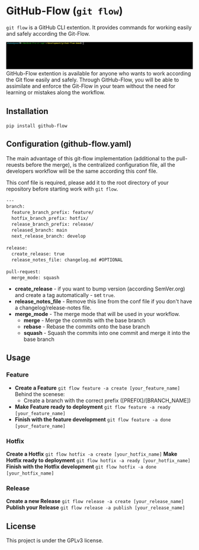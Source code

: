 # GitHub-Flow (`git flow`)

`git flow` is a GitHub CLI extention. It provides commands for working easily and safely according the Git-Flow.

![create feature](https://github.com/ShakedBraimok/github-flow-assets/blob/master/create-feature-example.gif)
GitHub-Flow extention is available for anyone who wants to work according the Git flow easily and safely.
Through GitHub-Flow, you will be able to assimilate and enforce the Git-Flow in your team without the need for learning or mistakes along the workflow.

## Installation
`pip install github-flow`

## Configuration (github-flow.yaml)
The main advantage of this git-flow implementation (additional to the pull-reuests before the merge),
is the centralized configuration file, all the developers workflow will be the same according this conf file.

This conf file is required, please add it to the root directory of your repository before starting work with `git flow`. 

```
---
branch:
  feature_branch_prefix: feature/
  hotfix_branch_prefix: hotfix/
  release_branch_prefix: release/
  released_branch: main
  next_release_branch: develop

release:
  create_release: true
  release_notes_file: changelog.md #OPTIONAL

pull-request:
  merge_mode: squash
```

- **create_release** - if you want to bump version (according SemVer.org) and create a tag automatically - set `true`.
- **release_notes_file** - Remove this line from the conf file if you don't have a changelog/release-notes file.
- **merge_mode** - The merge mode that will be used in your workflow.
  - **merge** - Merge the commits with the base branch
  - **rebase** - Rebase the commits onto the base branch
  - **squash** - Squash the commits into one commit and merge it into the base branch

## Usage
### Feature
- **Create a Feature**
  `git flow feature -a create [your_feature_name]`
  Behind the scenese:
  - Create a branch with the correct prefix ([PREFIX]/[BRANCH_NAME])
- **Make Feature ready to deployment**
  `git flow feature -a ready [your_feature_name]`
- **Finish with the feature development**
  `git flow feature -a done [your_feature_name]`

### Hotfix
**Create a Hotfix**
`git flow hotfix -a create [your_hotfix_name]`
**Make Hotfix ready to deployment**
`git flow hotfix -a ready [your_hotfix_name]`
**Finish with the Hotfix development**
`git flow hotfix -a done [your_hotfix_name]`

### Release
**Create a new Release**
`git flow release -a create [your_release_name]`
**Publish your Release**
`git flow release -a publish [your_release_name]`

## License
This project is under the GPLv3 license.
